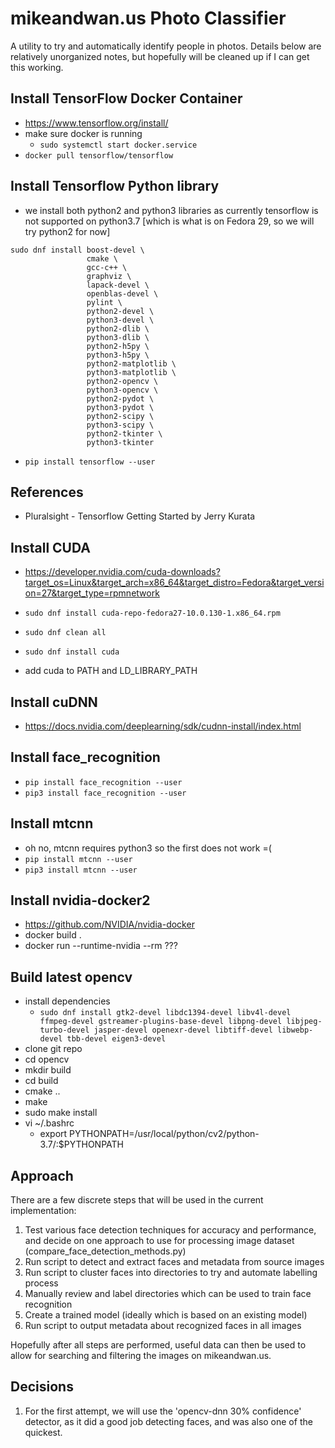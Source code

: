 # mikeandwan.us Photo Classifier

A utility to try and automatically identify people in photos.  Details below are relatively unorganized notes, but hopefully will be cleaned up if I can get this working.

## Install TensorFlow Docker Container

- https://www.tensorflow.org/install/
- make sure docker is running
    - `sudo systemctl start docker.service`
- `docker pull tensorflow/tensorflow`

## Install Tensorflow Python library

- we install both python2 and python3 libraries as currently tensorflow is not supported on python3.7 [which is what is on Fedora 29, so we will try python2 for now]

```
sudo dnf install boost-devel \
                 cmake \
                 gcc-c++ \
                 graphviz \
                 lapack-devel \
                 openblas-devel \
                 pylint \
                 python2-devel \
                 python3-devel \
                 python2-dlib \
                 python3-dlib \
                 python2-h5py \
                 python3-h5py \
                 python2-matplotlib \
                 python3-matplotlib \
                 python2-opencv \
                 python3-opencv \
                 python2-pydot \
                 python3-pydot \
                 python2-scipy \
                 python3-scipy \
                 python2-tkinter \
                 python3-tkinter
```

- `pip install tensorflow --user`

## References

- Pluralsight - Tensorflow Getting Started by Jerry Kurata

## Install CUDA

- https://developer.nvidia.com/cuda-downloads?target_os=Linux&target_arch=x86_64&target_distro=Fedora&target_version=27&target_type=rpmnetwork
- `sudo dnf install cuda-repo-fedora27-10.0.130-1.x86_64.rpm`
- `sudo dnf clean all`
- `sudo dnf install cuda`

- add cuda to PATH and LD_LIBRARY_PATH

## Install cuDNN

- https://docs.nvidia.com/deeplearning/sdk/cudnn-install/index.html

## Install face_recognition

- `pip install face_recognition --user`
- `pip3 install face_recognition --user`

## Install mtcnn

- oh no, mtcnn requires python3 so the first does not work =(
- `pip install mtcnn --user`
- `pip3 install mtcnn --user`

## Install nvidia-docker2

- https://github.com/NVIDIA/nvidia-docker
- docker build .
- docker run --runtime-nvidia --rm ???

## Build latest opencv

  - install dependencies
    - `sudo dnf install gtk2-devel libdc1394-devel libv4l-devel ffmpeg-devel gstreamer-plugins-base-devel libpng-devel libjpeg-turbo-devel jasper-devel openexr-devel libtiff-devel libwebp-devel tbb-devel eigen3-devel`
  - clone git repo
  - cd opencv
  - mkdir build
  - cd build
  - cmake ..
  - make
  - sudo make install
  - vi ~/.bashrc
    - export PYTHONPATH=/usr/local/python/cv2/python-3.7/:$PYTHONPATH


## Approach

There are a few discrete steps that will be used in the current implementation:

1. Test various face detection techniques for accuracy and performance, and decide on one approach to use for processing image dataset  (compare_face_detection_methods.py)
2. Run script to detect and extract faces and metadata from source images
3. Run script to cluster faces into directories to try and automate labelling process
4. Manually review and label directories which can be used to train face recognition
5. Create a trained model (ideally which is based on an existing model)
6. Run script to output metadata about recognized faces in all images

Hopefully after all steps are performed, useful data can then be used to allow for searching and filtering the images on mikeandwan.us.

## Decisions

1. For the first attempt, we will use the 'opencv-dnn 30% confidence' detector, as it did a good job detecting faces, and was also one of the quickest.
